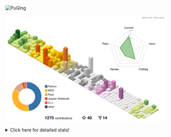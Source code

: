 ![PuQing](https://user-images.githubusercontent.com/27223114/171565019-9a56fae6-b08b-421f-99db-7e830da42371.png)

![](./profile-3d-contrib/profile-season-animate.svg)

<details>
<summary>Click here for detailed stats!</summary>

<!--START_SECTION:waka-->
![Lines of code](https://img.shields.io/badge/From%20Hello%20World%20I%27ve%20Written-1.4%20million%20lines%20of%20code-blue)

**🐱 My GitHub Data** 

> 📦 399.7 kB Used in GitHub's Storage 
 > 
> 🏆 434 Contributions in the Year 2024
 > 
> 🚫 Not Opted to Hire
 > 
> 📜 50 Public Repositories 
 > 
> 🔑 29 Private Repositories 
 > 
**I'm an Early 🐤** 

```text
🌞 Morning                482 commits         ██░░░░░░░░░░░░░░░░░░░░░░░   06.32 % 
🌆 Daytime                3445 commits        ███████████░░░░░░░░░░░░░░   45.19 % 
🌃 Evening                1724 commits        ██████░░░░░░░░░░░░░░░░░░░   22.61 % 
🌙 Night                  1973 commits        ██████░░░░░░░░░░░░░░░░░░░   25.88 % 
```


📊 **This Week I Spent My Time On** 

```text
💬 Programming Languages: 
Browsing                 9 hrs 37 mins       ███████░░░░░░░░░░░░░░░░░░   28.17 % 
Other                    7 hrs 12 mins       █████░░░░░░░░░░░░░░░░░░░░   21.08 % 
Python                   6 hrs 31 mins       █████░░░░░░░░░░░░░░░░░░░░   19.10 % 
GitHubing                6 hrs 26 mins       █████░░░░░░░░░░░░░░░░░░░░   18.86 % 
Searching                1 hr 42 mins        █░░░░░░░░░░░░░░░░░░░░░░░░   04.99 % 

🔥 Editors: 
Chrome                   20 hrs 12 mins      ███████████████░░░░░░░░░░   59.09 % 
VS Code                  13 hrs 35 mins      ██████████░░░░░░░░░░░░░░░   39.76 % 
fish                     23 mins             ░░░░░░░░░░░░░░░░░░░░░░░░░   01.15 % 

💻 Operating System: 
Mac                      20 hrs 35 mins      ███████████████░░░░░░░░░░   60.24 % 
Linux                    12 hrs 53 mins      █████████░░░░░░░░░░░░░░░░   37.70 % 
WSL                      42 mins             █░░░░░░░░░░░░░░░░░░░░░░░░   02.07 % 
```


<!--END_SECTION:waka-->
</details>
